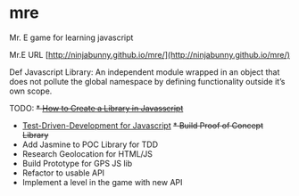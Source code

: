 # mre
Mr. E game for learning javascript

Mr.E URL [http://ninjabunny.github.io/mre/](http://ninjabunny.github.io/mre/)

Def Javascript Library: An independent module wrapped in an object that does not pollute the global namespace by defining functionality outside it’s own scope.

TODO:
~~* [How to Create a Library in Javasscript](http://checkman.io/blog/creating-a-javascript-library/)~~
* [Test-Driven-Development for Javascript](http://www.letscodejavascript.com/)
~~* Build Proof of Concept Library~~
* Add Jasmine to POC Library for TDD
* Research Geolocation for HTML/JS
* Build Prototype for GPS JS lib
* Refactor to usable API
* Implement a level in the game with new API

